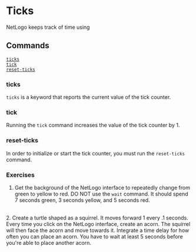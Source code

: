 # Ticks
NetLogo keeps track of time using

## Commands
[`ticks`](#ticks) <br/>
[`tick`](#tick) <br/>
[`reset-ticks`](#reset-ticks)

### ticks
`ticks` is a keyword that reports the current value of the tick counter.

### tick
Running the `tick` command increases the value of the tick counter by 1.

### reset-ticks
In order to initialize or start the tick counter, you must run the `reset-ticks` command.

### Exercises
1. Get the background of the NetLogo interface to repeatedly change from green to yellow to red. DO NOT use the `wait` command. It should spend 7 seconds green, 3 seconds yellow, and 5 seconds red.
<br/>
2. Create a turtle shaped as a squirrel. It moves forward 1 every .1 seconds. Every time you click on the NetLogo interface, create an acorn. The squirrel will then face the acorn and move towards it. Integrate a time delay for how often you can place an acorn. You have to wait at least 5 seconds before you're able to place another acorn.
